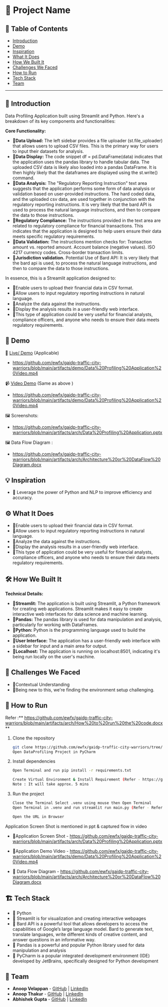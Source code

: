 # 🚀 Project Name

## 📌 Table of Contents
- [Introduction](https://github.com/ewfx/gaidp-traffic-city-warriors/blob/main/README.md#-demo)
- [Demo](https://github.com/ewfx/gaidp-traffic-city-warriors/blob/main/README.md#-demo)
- [Inspiration](https://github.com/ewfx/gaidp-traffic-city-warriors/blob/main/README.md#-inspiration)
- [What It Does](https://github.com/ewfx/gaidp-traffic-city-warriors/blob/main/README.md#%EF%B8%8F-what-it-does)
- [How We Built It](https://github.com/ewfx/gaidp-traffic-city-warriors/blob/main/README.md#%EF%B8%8F-how-we-built-it)
- [Challenges We Faced](https://github.com/ewfx/gaidp-traffic-city-warriors/blob/main/README.md#-challenges-we-faced)
- [How to Run](https://github.com/ewfx/gaidp-traffic-city-warriors/blob/main/README.md#-how-to-run)
- [Tech Stack](https://github.com/ewfx/gaidp-traffic-city-warriors/blob/main/README.md#%EF%B8%8F-tech-stack)
- [Team](https://github.com/ewfx/gaidp-traffic-city-warriors/blob/main/README.md#-team)

---

## 🎯 Introduction
Data Profiling Application built using Streamlit and Python. Here's a breakdown of its key components and functionalities:

**Core Functionality:**

- 🔹**Data Upload:**
The left sidebar provides a file uploader (st.file_uploader) that allows users to upload CSV files.
This is the primary way for users to input their datasets for analysis.
- 🔹**Data Display:**
The code snippet df = pd.DataFrame(data) indicates that the application uses the pandas library to handle tabular data.
The uploaded CSV data is likely also loaded into a pandas DataFrame.
It is then highly likely that the dataframes are displayed using the st.write() command.
- 🔹**Data Analysis:**
The "Regulatory Reporting Instruction" text area suggests that the application performs some form of data analysis or validation based on user-provided instructions.
The hard coded data, and the uploaded csv data, are used together in conjunction with the regulatory reporting instructions.
It is very likely that the bard API is used to process the natural language instructions, and then to compare the data to those instructions.
- 🔹**Regulatory Compliance:**
The instructions provided in the text area are related to regulatory compliance for financial transactions.
This indicates that the application is designed to help users ensure their data meets specific regulatory requirements.
- 🔹**Data Validation:**
The instructions mention checks for:
Transaction amount vs. reported amount.
Account balance (negative values).
ISO 4217 currency codes.
Cross-border transaction limits.
- 🔹**Jurisdiction validation.**
Potential Use of Bard API:
It is very likely that the bard api is used, to process the natural language instructions, and then to compare the data to those instructions.


In essence, this is a Streamlit application designed to:
- 🔹Enable users to upload their financial data in CSV format.
- 🔹Allow users to input regulatory reporting instructions in natural language.
- 🔹Analyze the data against the instructions.
- 🔹Display the analysis results in a user-friendly web interface.
- 🔹This type of application could be very useful for financial analysts, compliance officers, and anyone who needs to ensure their data meets regulatory requirements.

## 🎥 Demo
🔗 [Live/ Demo](https://github.com/ewfx/gaidp-traffic-city-warriors/blob/main/artifacts/demo/Data%20Profiling%20Application%20Video.mp4) (Applicable)  
- https://github.com/ewfx/gaidp-traffic-city-warriors/blob/main/artifacts/demo/Data%20Profiling%20Application%20Video.mp4
  
📹 [Video Demo](https://github.com/ewfx/gaidp-traffic-city-warriors/blob/main/artifacts/demo/Data%20Profiling%20Application%20Video.mp4) (Same as above )
- https://github.com/ewfx/gaidp-traffic-city-warriors/blob/main/artifacts/demo/Data%20Profiling%20Application%20Video.mp4
  
🖼️ Screenshots:
- https://github.com/ewfx/gaidp-traffic-city-warriors/blob/main/artifacts/arch/Data%20Profiling%20Application.pptx

🖼️ Data Flow Diagram :
- https://github.com/ewfx/gaidp-traffic-city-warriors/blob/main/artifacts/arch/Architecture%20or%20DataFlow%20Diagram.docx


## 💡 Inspiration
- 🔹 Leverage the power of Python and NLP to improve efficiency and accuracy.

## ⚙️ What It Does
- 🔹Enable users to upload their financial data in CSV format.
- 🔹Allow users to input regulatory reporting instructions in natural language.
- 🔹Analyze the data against the instructions.
- 🔹Display the analysis results in a user-friendly web interface.
- 🔹This type of application could be very useful for financial analysts, compliance officers, and anyone who needs to ensure their data meets regulatory requirements.

## 🛠️ How We Built It
**Technical Details:**
- 🔹**Streamlit:**
The application is built using Streamlit, a Python framework for creating web applications.
Streamlit makes it easy to create interactive web interfaces for data science and machine learning.
- 🔹**Pandas:**
The pandas library is used for data manipulation and analysis, particularly for working with DataFrames.
- 🔹**Python:**
Python is the programming language used to build the application.
- 🔹**User Interface:**
The application has a user-friendly web interface with a sidebar for input and a main area for output.
- 🔹**Localhost:**
The application is running on localhost:8501, indicating it's being run locally on the user's machine.

## 🚧 Challenges We Faced
- 🔹Contextual Understanding
- 🔹Being new to this, we're finding the environment setup challenging.

## 🏃 How to Run
Refer :** https://github.com/ewfx/gaidp-traffic-city-warriors/blob/main/artifacts/arch/How%20to%20run%20the%20code.docx**
1. Clone the repository  
   ```sh
   git clone https://github.com/ewfx/gaidp-traffic-city-warriors/tree/main/code/src
   Open DataProfiling Project in PyCharm
   ```
2. Install dependencies  
   ```sh
   Open Terminal and run pip install -r requirements.txt

   Create Virtual Environment & Install Requirement (Refer - https://github.com/ewfx/gaidp-traffic-city-warriors/blob/main/artifacts/arch/How%20to%20run%20the%20code.docx)
   Note : It will take approx. 5 mins

   ```
3. Run the project  
   ```sh
   Close the Terminal Select .venv using mouse then Open Terminal
   Open Terminal in .venv and run streamlit run main.py (Refer - Refer - https://github.com/ewfx/gaidp-traffic-city-warriors/blob/main/artifacts/arch/How%20to%20run%20the%20code.docx)

   Open the URL in Browser
   ```

Application Screen Shot is mentioned in ppt & captured flow in video 
- 🔹Application Screen Shot - https://github.com/ewfx/gaidp-traffic-city-warriors/blob/main/artifacts/arch/Data%20Profiling%20Application.pptx
- 🔹Application Demo Video - https://github.com/ewfx/gaidp-traffic-city-warriors/blob/main/artifacts/demo/Data%20Profiling%20Application%20Video.mp4
  
- 🔹 Data Flow Diagram - https://github.com/ewfx/gaidp-traffic-city-warriors/blob/main/artifacts/arch/Architecture%20or%20DataFlow%20Diagram.docx

## 🏗️ Tech Stack
- 🔹 Python
- 🔹 Streamlit is for visualization and creating interactive webpages
- 🔹 Bard API is a powerful tool that allows developers to access the capabilities of Google’s large language model. Bard to generate text, translate languages, write different kinds of creative content, and answer questions in an informative way.
- 🔹 Pandas is a powerful and popular Python library used for data manipulation and analysis
- 🔹 PyCharm is a popular integrated development environment (IDE) developed by JetBrains, specifically designed for Python development


## 👥 Team
- **Anoop Velappan** - [GitHub](https://github.com/anoop387) | [LinkedIn](https://www.linkedin.com/in/anoop387/)
- **Anoop Thakur** - [GitHub](#) | [LinkedIn](#)
- **Abhishek Gupta** - [GitHub](#) | [LinkedIn](#)
